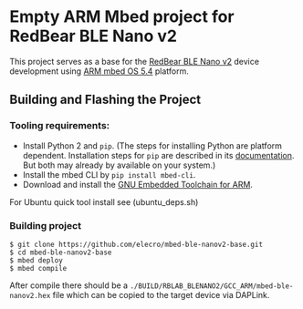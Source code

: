 # Empty ARM Mbed project for RedBear BLE Nano v2

This project serves as a base for the [RedBear BLE Nano v2](https://github.com/redbear/nRF5x/tree/master/nRF52832)
device development using [ARM mbed OS 5.4](https://github.com/ARMmbed/mbed-os) platform.

## Building and Flashing the Project

### Tooling requirements:
- Install Python 2 and `pip`. (The steps for installing Python are platform dependent.
  Installation steps for `pip` are described in its [documentation](https://pip.pypa.io/en/stable/).
  But both may already by available on your system.)
- Install the mbed CLI by `pip install mbed-cli`.
- Download and install the
  [GNU Embedded Toolchain for ARM](https://developer.arm.com/open-source/gnu-toolchain/gnu-rm/downloads).

For Ubuntu quick tool install see (ubuntu_deps.sh)

### Building project

```
$ git clone https://github.com/elecro/mbed-ble-nanov2-base.git
$ cd mbed-ble-nanov2-base
$ mbed deploy
$ mbed compile
```

After compile there should be a `./BUILD/RBLAB_BLENANO2/GCC_ARM/mbed-ble-nanov2.hex` file
which can be copied to the target device via DAPLink.
